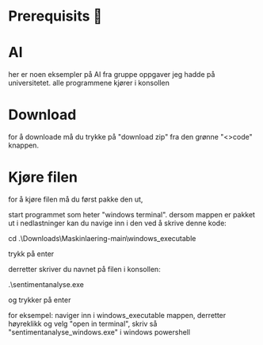 # Prerequisits :snake:

# AI
her er noen eksempler på AI fra gruppe oppgaver jeg hadde på universitetet. alle programmene kjører i konsollen


# Download
for å downloade må du trykke på "download zip" fra den grønne "<>code" knappen.

# Kjøre filen
for å kjøre filen må du først pakke den ut,

start programmet som heter "windows terminal".
dersom mappen er pakket ut i nedlastninger kan du navige inn i den ved å skrive denne kode:

cd .\Downloads\Maskinlaering-main\windows_executable

trykk på enter

derretter skriver du navnet på filen i konsollen:

.\sentimentanalyse.exe

og trykker på enter

for eksempel:
naviger inn i windows_executable mappen, derretter høyreklikk og velg "open in terminal", skriv så "sentimentanalyse_windows.exe" i windows powershell
